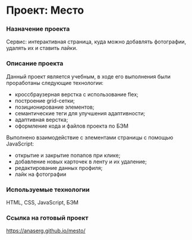 # Проект: Место

### Назначение проекта
Сервис: интерактивная страница, куда можно добавлять фотографии, удалять их и ставить лайки.

### Описание проекта
Данный проект является учебным, в ходе его выполнения были проработаны следующие технологии:

+ кроссбраузерная верстка с использование flex;
+ построение grid-сетки;
+ позиционирование элементов;
+ семантические теги для улучшения адаптивности;
+ адаптивная верстка;
+ оформление кода и файлов проекта по БЭМ

Выполнено взаимодействие с элементами страницы с помощью JavaScript:
+ открытие и закрытие попапов при клике;
+ добавление новых карточек в ленту и их удаление;
+ редактирование данных профиля;
+ лайк на фотографии

### Используемые технологии
HTML, CSS, JavaScript, БЭМ

### Ссылка на готовый проект
https://anaserg.github.io/mesto/